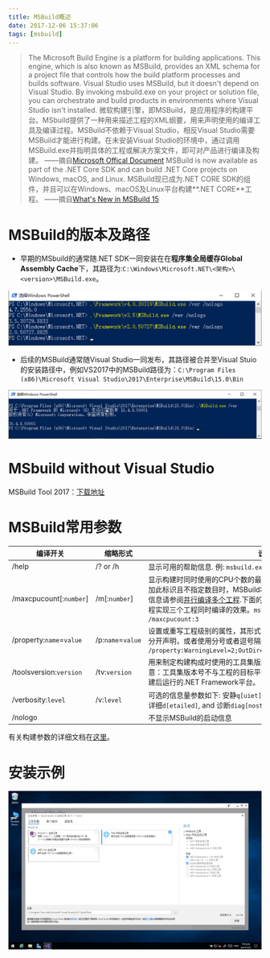 ```yaml
---
title: MSBuild概述
date: 2017-12-06 15:37:06
tags: [msbuild]
---
```


> The Microsoft Build Engine is a platform for building applications. This engine, which is also known as MSBuild, provides an XML schema for a project file that controls how the build platform processes and builds software. Visual Studio uses MSBuild, but it doesn't depend on Visual Studio. By invoking msbuild.exe on your project or solution file, you can orchestrate and build products in environments where Visual Studio isn't installed.
> 微软构建引擎，即MSBuild，是应用程序的构建平台。MSbuild提供了一种用来描述工程的XML纲要，用来声明使用的编译工具及编译过程。MSBuild不依赖于Visual Studio，相反Visual Studio需要MSBuild才能进行构建。在未安装Visual Studio的环境中，通过调用MSBuild.exe并指明具体的工程或解决方案文件，即可对产品进行编译及构建。
> ——摘自[Microsoft Offical Document](https://docs.microsoft.com/en-us/visualstudio/msbuild/msbuild)
> MSBuild is now available as part of the .NET Core SDK and can build .NET Core projects on Windows, macOS, and Linux.
> MSBuild现已成为.NET CORE SDK的组件，并且可以在Windows、macOS及Linux平台构建**.NET CORE**工程。
> ——摘自[What's New in MSBuild 15](https://docs.microsoft.com/en-us/visualstudio/msbuild/what-s-new-in-msbuild-15-0)

# MSBuild的版本及路径

* 早期的MSbuild的通常随.NET SDK一同安装在在**程序集全局缓存Global Assembly Cache**下，其路径为:`C:\Windows\Microsoft.NET\<架构>\<version>\MSBuild.exe`。

![不同版本.NET Framwork使用的MSBuild版本](summary-for-msbuild/msbuild_legacy_version.png)

* 后续的MSBuild通常随Visual Studio一同发布，其路径被合并至Visual Stuio的安装路径中，例如VS2017中的MSBuild路径为：`C:\Program Files (x86)\Microsoft Visual Studio\2017\Enterprise\MSBuild\15.0\Bin`

![MSBuild ver.15](summary-for-msbuild/msbuild_v15.png)

# MSbuild without Visual Studio

MSBuild Tool 2017：[下载地址](https://www.visualstudio.com/thank-you-downloading-visual-studio/?sku=BuildTools&rel=15)

# MSBuild常用参数

|编译开关|缩略形式|说明|
|----|----|----|
|/help|/? or /h|显示可用的帮助信息. 例: `msbuild.exe /?`|
|/maxcpucount[:`number`]|/m[:`number`]|显示构建时同时使用的CPU个数的最大值。不附加此标识时默认值为1，附加此标识且不指定数目时，MSBuild将尽可能多的使用CPU核心运行。更多信息请参阅[并行编译多个工程](https://docs.microsoft.com/en-us/visualstudio/msbuild/building-multiple-projects-in-parallel-with-msbuild).下面的例子表示MSBuild将同时使用三个进程实现三个工程同时编译的效果。`msbuild myproject.proj /maxcpucount:3`|
|/property:`name`=`value`|/p:`name`=`value`|设置或重写工程级别的属性，其形式为`name`:`value`键值对。多个键值对需要分开声明，或者使用分号或者逗号隔开。例如: `/property:WarningLevel=2;OutDir=bin\Release;Configuration=Release`|
|/toolsversion:`version`|/tv:`version`|用来制定构建构成时使用的工具集版本。例如:`/toolsversion:3.5` 特别注意：工具集版本号不与工程的目标平台不能等同而视，目标平台指工程构建后运行的.NET Framework平台。|
|/verbosity:`level`|/v:`level`| 可选的信息量参数如下: 安静`q[uiet]`, 最小输出`m[inimal]`, 普通`n[ormal]`, 详细`d[etailed]`, and 诊断`diag[nostic]`. 例如: `/verbosity:quiet`|
|/nologo||不显示MSBuild的启动信息|
有关构建参数的详细文档在[这里](https://docs.microsoft.com/en-us/visualstudio/msbuild/msbuild-command-line-reference)。

# 安装示例

![安装示例](summary-for-msbuild/msbuild_install_example.png)
